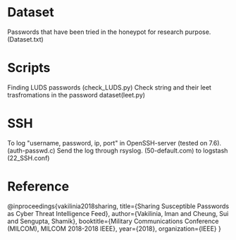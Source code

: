 # Dataset
Passwords that have been tried in the honeypot for research purpose. (Dataset.txt) 

# Scripts
Finding LUDS passwords (check_LUDS.py) 
Check string and their leet trasfromations in the password dataset(leet.py)

# SSH
To log "username, password, ip, port" in OpenSSH-server (tested on 7.6). (auth-passwd.c)
Send the log through rsyslog. (50-default.com) to logstash (22_SSH.conf)


# Reference

@inproceedings{vakilinia2018sharing,
  title={Sharing Susceptible Passwords as Cyber Threat Intelligence Feed},
  author={Vakilinia, Iman and Cheung, Sui and Sengupta, Shamik},
  booktitle={Military Communications Conference (MILCOM), MILCOM 2018-2018 IEEE},
  year={2018},
  organization={IEEE}
}
